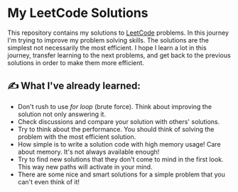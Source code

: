 # My LeetCode Solutions
 This repository contains my solutions to [LeetCode](https://leetcode.com) problems. In this journey I'm trying to improve my problem solving skills. The solutions are the simplest not necessarily the most efficient. I hope I learn a lot in this journey, transfer learning to the next problems, and get back to the previous solutions in order to make them more efficient. 

## ✍️ What I've already learned:
* Don't rush to use *for loop* (brute force). Think about improving the solution not only answering it.
* Check discussions and compare your solution with others' solutions.
* Try to think about the performance. You should think of solving the problem with the most efficient solution.
* How simple is to write a solution code with high memory usage! Care about memory. It's not always available enough! 
* Try to find new solutions that they don't come to mind in the first look. This way new paths will activate in your mind.
* There are some nice and smart solutions for a simple problem that you can't even think of it!